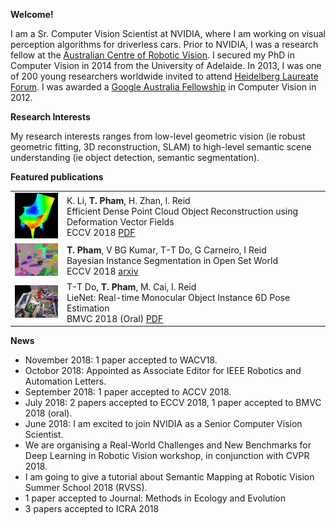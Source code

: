 **Welcome!**

I am a Sr. Computer Vision Scientist at NVIDIA, where I am working on visual perception algorithms for driverless cars. Prior to NVIDIA, I was a research fellow at the [Australian Centre of Robotic Vision](https://www.roboticvision.org/). I secured my PhD in Computer Vision in 2014 from the University of Adelaide. In 2013, I was one of 200 young researchers worldwide invited to attend [Heidelberg Laureate Forum](http://www.heidelberg-laureate-forum.org/). I was awarded a [Google Australia Fellowship](https://ai.googleblog.com/2012/06/2012-google-phd-fellowships.html) in Computer Vision in 2012.

**Research Interests**

My research interests ranges from low-level geometric vision (ie robust geometric fitting, 3D reconstruction, SLAM) to high-level semantic scene understanding (ie object detection, semantic segmentation).

**Featured publications**

|||
|---|---|
|<img src="/images/3dobj_deep_reconstruction.png" alt="drawing" width="100px"/>| K. Li, **T. Pham**, H. Zhan, I. Reid <br> Efficient Dense Point Cloud Object Reconstruction using Deformation Vector Fields <br>ECCV 2018 [PDF](http://openaccess.thecvf.com/content_ECCV_2018/papers/Kejie_Li_Efficient_Dense_Point_ECCV_2018_paper.pdf)|
|<img src="/images/openset_instance.jpg" alt="drawing" width="100px"/> | **T. Pham**, V BG Kumar, T-T Do, G Carneiro, I Reid <br> Bayesian Instance Segmentation in Open Set World <br> ECCV 2018 [arxiv](https://arxiv.org/abs/1806.00911)|
|<img src="/images/lienet.png" alt="drawing" width="100px"/>|T-T Do, **T. Pham**, M. Cai, I. Reid  <br> LieNet: Real-time Monocular Object Instance 6D Pose Estimation <br> BMVC 2018 (Oral) [PDF](http://bmvc2018.org/contents/papers/0694.pdf)|


**News**
* November 2018: 1 paper accepted to WACV18.
* Octobor 2018: Appointed as Associate Editor for IEEE Robotics and Automation Letters.
* September 2018: 1 paper accepted to ACCV 2018.
* July 2018: 2 papers accepted to ECCV 2018, 1 paper accepted to BMVC 2018 (oral). 
* June 2018: I am excited to join NVIDIA as a Senior Computer Vision Scientist. 
* We are organising a Real-World Challenges and New Benchmarks for Deep Learning in Robotic Vision workshop, in conjunction with CVPR 2018. 
* I am going to give a tutorial about Semantic Mapping at Robotic Vision Summer School 2018 (RVSS). 
* 1 paper accepted to Journal: Methods in Ecology and Evolution 
* 3 papers accepted to ICRA 2018
